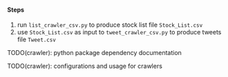 #### Steps

1. run `list_crawler_csv.py` to produce stock list file `Stock_List.csv`
2. use `Stock_List.csv` as input to `tweet_crawler_csv.py` to produce tweets file `Tweet.csv`

TODO(crawler): python package dependency documentation

TODO(crawler): configurations and usage for crawlers
